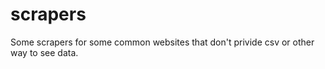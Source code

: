 # scrapers

Some scrapers for some common websites that don't privide csv or other way to see data.
